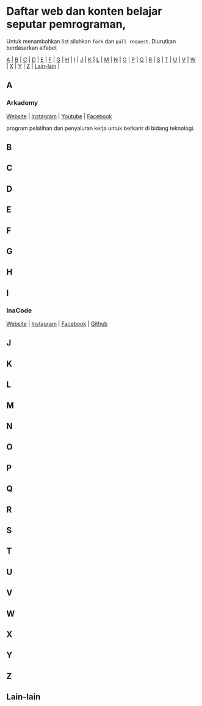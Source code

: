 # Daftar web dan konten belajar seputar pemrograman, 

Untuk menambahkan list silahkan `fork` dan `pull request`. Diurutkan berdasarkan alfabet

[A](#a) | [B](#b) | [C](#c) | [D](#d) | [E](#e) | [F](#f) | [G](#g) | [H](#h) | [I](#i) | [J](#j) | [K](#k) | [L](#l) | [M](#m) | [N](#n) | [O](#o) | [P](#p) | [Q](#q) | [R](#r) | [S](#s) | [T](#t) | [U](#u) | [V](#v) | [W](#w) | [X](#x) | [Y](#y) | [Z](z) | [Lain-lain](#lain) | 


## A<a name="a"></a>

### Arkademy 

[Website](https://www.arkademy.com/) | [Instagram](https://www.instagram.com/arkademy/) | [Youtube](https://www.youtube.com/arkademy) | [Facebook](https://www.facebook.com/arkademycom/)

program pelatihan dan penyaluran kerja untuk berkarir di bidang teknologi.

## B<a name="b"></a>

## C<a name="c"></a>

## D<a name="d"></a>



## E<a name="e"></a>

## F<a name="f"></a>

## G<a name="g"></a>

## H<a name="h"></a>

## I<a name="i"></a>

### InaCode

[Website](https://inacode.id) | [Instagram](https://www.instagram.com/inacode.id/) | [Facebook](https://www.facebook.com/inacode.id/) | [Github](https://github.com/inacode-id)



## J<a name="j"></a>

## K<a name="k"></a>

## L<a name="l"></a>

## M<a name="m"></a>

## N<a name="n"></a>

## O<a name="o"></a>

## P<a name="p"></a>

## Q<a name="q"></a>

## R<a name="r"></a>

## S<a name="s"></a>

## T<a name="t"></a>

## U<a name="u"></a>

## V<a name="v"></a>

## W<a name="w"></a>

## X<a name="x"></a>

## Y<a name="y"></a>

## Z<a name="z"></a>

## Lain-lain<a name="lain"></a>